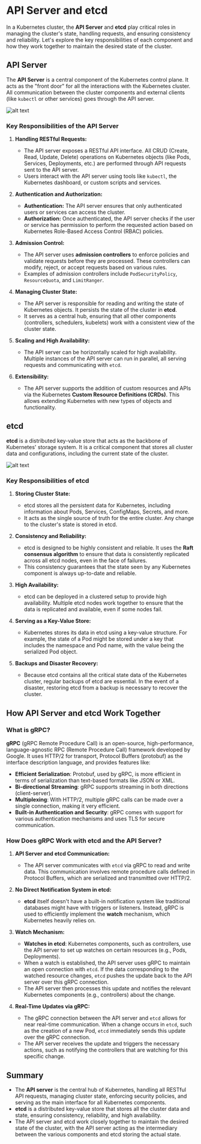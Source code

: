 # API Server and etcd

In a Kubernetes cluster, the **API Server** and **etcd** play critical roles in managing the cluster's state, handling requests, and ensuring consistency and reliability. Let's explore the key responsibilities of each component and how they work together to maintain the desired state of the cluster.

## API Server

The **API Server** is a central component of the Kubernetes control plane. It acts as the "front door" for all the interactions with the Kubernetes cluster. All communication between the cluster components and external clients (like `kubectl` or other services) goes through the API server.

![alt text](kube-api-server.drawio-1.png)

### Key Responsibilities of the API Server

1. **Handling RESTful Requests:**

   - The API server exposes a RESTful API interface. All CRUD (Create, Read, Update, Delete) operations on Kubernetes objects (like Pods, Services, Deployments, etc.) are performed through API requests sent to the API server.
   - Users interact with the API server using tools like `kubectl`, the Kubernetes dashboard, or custom scripts and services.

2. **Authentication and Authorization:**

   - **Authentication:** The API server ensures that only authenticated users or services can access the cluster.
   - **Authorization:** Once authenticated, the API server checks if the user or service has permission to perform the requested action based on Kubernetes Role-Based Access Control (RBAC) policies.

3. **Admission Control:**

   - The API server uses **admission controllers** to enforce policies and validate requests before they are processed. These controllers can modify, reject, or accept requests based on various rules.
   - Examples of admission controllers include `PodSecurityPolicy`, `ResourceQuota`, and `LimitRanger`.

4. **Managing Cluster State:**

   - The API server is responsible for reading and writing the state of Kubernetes objects. It persists the state of the cluster in **etcd**.
   - It serves as a central hub, ensuring that all other components (controllers, schedulers, kubelets) work with a consistent view of the cluster state.

5. **Scaling and High Availability:**

   - The API server can be horizontally scaled for high availability. Multiple instances of the API server can run in parallel, all serving requests and communicating with `etcd`.

6. **Extensibility:**
   - The API server supports the addition of custom resources and APIs via the Kubernetes **Custom Resource Definitions (CRDs)**. This allows extending Kubernetes with new types of objects and functionality.

## etcd

**etcd** is a distributed key-value store that acts as the backbone of Kubernetes' storage system. It is a critical component that stores all cluster data and configurations, including the current state of the cluster.

![alt text](image-5-1160x1074.png)

### Key Responsibilities of etcd

1. **Storing Cluster State:**

   - etcd stores all the persistent data for Kubernetes, including information about Pods, Services, ConfigMaps, Secrets, and more.
   - It acts as the single source of truth for the entire cluster. Any change to the cluster's state is stored in etcd.

2. **Consistency and Reliability:**

   - etcd is designed to be highly consistent and reliable. It uses the **Raft consensus algorithm** to ensure that data is consistently replicated across all etcd nodes, even in the face of failures.
   - This consistency guarantees that the state seen by any Kubernetes component is always up-to-date and reliable.

3. **High Availability:**

   - etcd can be deployed in a clustered setup to provide high availability. Multiple etcd nodes work together to ensure that the data is replicated and available, even if some nodes fail.

4. **Serving as a Key-Value Store:**

   - Kubernetes stores its data in etcd using a key-value structure. For example, the state of a Pod might be stored under a key that includes the namespace and Pod name, with the value being the serialized Pod object.

5. **Backups and Disaster Recovery:**
   - Because etcd contains all the critical state data of the Kubernetes cluster, regular backups of etcd are essential. In the event of a disaster, restoring etcd from a backup is necessary to recover the cluster.

## How API Server and etcd Work Together

### What is gRPC?

**gRPC** (gRPC Remote Procedure Call) is an open-source, high-performance, language-agnostic RPC (Remote Procedure Call) framework developed by Google. It uses HTTP/2 for transport, Protocol Buffers (protobuf) as the interface description language, and provides features like:

- **Efficient Serialization**: Protobuf, used by gRPC, is more efficient in terms of serialization than text-based formats like JSON or XML.
- **Bi-directional Streaming**: gRPC supports streaming in both directions (client-server).
- **Multiplexing**: With HTTP/2, multiple gRPC calls can be made over a single connection, making it very efficient.
- **Built-in Authentication and Security**: gRPC comes with support for various authentication mechanisms and uses TLS for secure communication.

### How Does gRPC Work with etcd and the API Server?

1. **API Server and etcd Communication:**

   - The API server communicates with `etcd` via gRPC to read and write data. This communication involves remote procedure calls defined in Protocol Buffers, which are serialized and transmitted over HTTP/2.

2. **No Direct Notification System in etcd:**

   - **etcd** itself doesn't have a built-in notification system like traditional databases might have with triggers or listeners. Instead, gRPC is used to efficiently implement the **watch** mechanism, which Kubernetes heavily relies on.

3. **Watch Mechanism:**

   - **Watches in etcd**: Kubernetes components, such as controllers, use the API server to set up watches on certain resources (e.g., Pods, Deployments).
   - When a watch is established, the API server uses gRPC to maintain an open connection with `etcd`. If the data corresponding to the watched resource changes, `etcd` pushes the update back to the API server over this gRPC connection.
   - The API server then processes this update and notifies the relevant Kubernetes components (e.g., controllers) about the change.

4. **Real-Time Updates via gRPC:**
   - The gRPC connection between the API server and `etcd` allows for near real-time communication. When a change occurs in `etcd`, such as the creation of a new Pod, `etcd` immediately sends this update over the gRPC connection.
   - The API server receives the update and triggers the necessary actions, such as notifying the controllers that are watching for this specific change.

## Summary

- The **API server** is the central hub of Kubernetes, handling all RESTful API requests, managing cluster state, enforcing security policies, and serving as the main interface for all Kubernetes components.
- **etcd** is a distributed key-value store that stores all the cluster data and state, ensuring consistency, reliability, and high availability.
- The API server and etcd work closely together to maintain the desired state of the cluster, with the API server acting as the intermediary between the various components and etcd storing the actual state.
